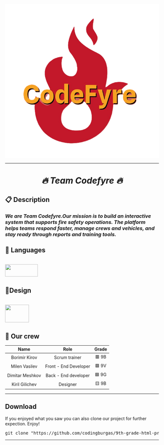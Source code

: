 ![Logo](images/def_logo.png)
<hr>

<h1 align="center"><em>🔥 Team Codefyre 🔥</em> </h1>

## 📋 Description
### <em>We are Team Codefyre.Our mission is to build an interactive system that supports fire safety operations. The platform helps teams respond faster, manage crews and vehicles, and stay ready through reports and training tools.</em>

## 🚀 Languages
<br>
<div align="left">
<img height="40" width="107" src="https://www.clipartmax.com/png/full/68-688026_html-5-icon-html5-css3-logo-png.png"/>
</div>

## 🎨Design
<br>
<div align="left">
<img height="58" width="78" src="https://logos-world.net/wp-content/uploads/2020/02/Canva-Logo.png"/>
</div>

## 👥 Our crew

| **Name** | **Role** | **Grade** |
| :---:   | :---: | :---: |
| Borimir Kirov | Scrum trainer | 🟥 9B |
| Milen Vasilev | Front - End Developer  | 🟩 9V  |
| Dimitar Meshkov | Back - End developer  | 🟦 9G|
| Kiril Gilichev | Designer  | 🟨 9B |

<hr>

<h2 id="download">Download</h2>
<p>If you enjoyed what you saw you can also clone our project for further expection. Enjoy!</p>
<pre align="center">git clone "https://github.com/codingburgas/9th-grade-html-project-codefyre.git"</pre>
<hr>

